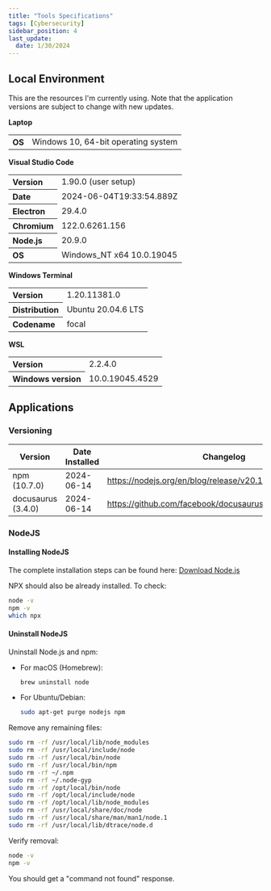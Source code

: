 ```yaml
---
title: "Tools Specifications"
tags: [Cybersecurity]
sidebar_position: 4
last_update:
  date: 1/30/2024
---
```



## Local Environment

This are the resources I'm currently using.
Note that the application versions are subject to change with new updates.

**Laptop**

<table><tr>
<th style="text-align: left;">OS</th>
<td>Windows 10, 64-bit operating system</td>
</tr></table>

**Visual Studio Code**

<table>
<tr>
<th style="text-align: left;">Version</th>
<td>1.90.0 (user setup)</td>
</tr>
<tr>
<th style="text-align: left;">Date</th>
<td>2024-06-04T19:33:54.889Z</td>
</tr>
<tr>
<th style="text-align: left;">Electron</th>
<td>29.4.0</td>
</tr>
<tr>
<th style="text-align: left;">Chromium</th>
<td>122.0.6261.156</td>
</tr>
<tr>
<th style="text-align: left;">Node.js</th>
<td>20.9.0</td>
</tr>
<tr>
<th style="text-align: left;">OS</th>
<td>Windows_NT x64 10.0.19045</td>
</tr>
</table>

**Windows Terminal** 

<table>
<tr>
<th style="text-align: left;">Version</th>
<td>1.20.11381.0</td>
</tr>
<tr>
<th style="text-align: left;">Distribution</th>
<td>Ubuntu 20.04.6 LTS</td>
</tr>
<tr>
<th style="text-align: left;">Codename</th>
<td>focal</td>
</tr>
</table>

**WSL**

<table>
<tr>
<th style='text-align: left;'>Version</th>
<td>2.2.4.0</td>
</tr>
<tr>
<th>Windows version</th>
<td>10.0.19045.4529</td>
</tr>
</table>


## Applications

### Versioning 

Version             | Date Installed    | Changelog
--------------------|-------------------|---------
 npm (10.7.0)       | 2024-06-14        | https://nodejs.org/en/blog/release/v20.14.0
 docusaurus (3.4.0) | 2024-06-14        | https://github.com/facebook/docusaurus/releases/tag/v3.4.0


### NodeJS 

#### Installing NodeJS

The complete installation steps can be found here: [Download Node.js](https://nodejs.org/en/download/package-manager)

NPX should also be already installed. To check:

```bash
node -v
npm -v
which npx
```


#### Uninstall NodeJS 

Uninstall Node.js and npm:

- For macOS (Homebrew):

    ```bash
    brew uninstall node
    ```

- For Ubuntu/Debian:

    ```bash
    sudo apt-get purge nodejs npm
    ```

Remove any remaining files:

```bash
sudo rm -rf /usr/local/lib/node_modules
sudo rm -rf /usr/local/include/node
sudo rm -rf /usr/local/bin/node
sudo rm -rf /usr/local/bin/npm
sudo rm -rf ~/.npm
sudo rm -rf ~/.node-gyp
sudo rm -rf /opt/local/bin/node
sudo rm -rf /opt/local/include/node
sudo rm -rf /opt/local/lib/node_modules
sudo rm -rf /usr/local/share/doc/node
sudo rm -rf /usr/local/share/man/man1/node.1
sudo rm -rf /usr/local/lib/dtrace/node.d
```

Verify removal:

```bash
node -v
npm -v
```
You should get a "command not found" response.
